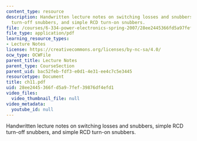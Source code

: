 ```yaml
---
content_type: resource
description: Handwritten lecture notes on switching losses and snubbers, simple RCD
  turn-off snubbers, and simple RCD turn-on snubbers.
file: /courses/6-334-power-electronics-spring-2007/28ee2445366fd5a97fef39876df4efd1_ch11.pdf
file_type: application/pdf
learning_resource_types:
- Lecture Notes
license: https://creativecommons.org/licenses/by-nc-sa/4.0/
ocw_type: OCWFile
parent_title: Lecture Notes
parent_type: CourseSection
parent_uid: bac52feb-fdf3-e0d1-4e31-ee4c7c5e3445
resourcetype: Document
title: ch11.pdf
uid: 28ee2445-366f-d5a9-7fef-39876df4efd1
video_files:
  video_thumbnail_file: null
video_metadata:
  youtube_id: null
---
```

Handwritten lecture notes on switching losses and snubbers, simple RCD turn-off snubbers, and simple RCD turn-on snubbers.